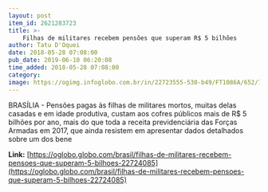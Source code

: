 ```yaml
---
layout: post
item_id: 2621283723
title: >-
    Filhas de militares recebem pensões que superam R$ 5 bilhões
author: Tatu D'Oquei
date: 2018-05-28 07:08:00
pub_date: 2019-06-10 06:20:08
time_added: 2018-05-28 07:08:00
category: 
image: https://ogimg.infoglobo.com.br/in/22723555-530-b49/FT1086A/652/75057091_Rio-de-Janeiro-RJ-20-02-2018Sede-do-Comando-Militar-do-LesteFoto-Renee-Rocha.jpg
---
```


BRASÍLIA - Pensões pagas às filhas de militares mortos, muitas delas casadas e em idade produtiva, custam aos cofres públicos mais de R$ 5 bilhões por ano, mais do que toda a receita previdenciária das Forças Armadas em 2017, que ainda resistem em apresentar dados detalhados sobre um dos bene

**Link:** [https://oglobo.globo.com/brasil/filhas-de-militares-recebem-pensoes-que-superam-5-bilhoes-22724085](https://oglobo.globo.com/brasil/filhas-de-militares-recebem-pensoes-que-superam-5-bilhoes-22724085)


